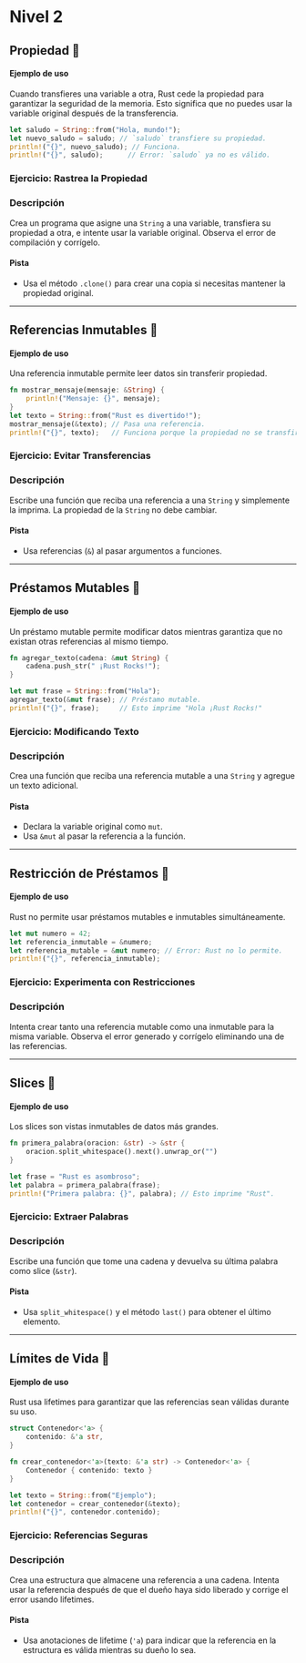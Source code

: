 # Nivel 2

## Propiedad 🔑  
#### Ejemplo de uso  
Cuando transfieres una variable a otra, Rust cede la propiedad para garantizar la seguridad de la memoria. Esto significa que no puedes usar la variable original después de la transferencia.  
```rust
let saludo = String::from("Hola, mundo!");
let nuevo_saludo = saludo; // `saludo` transfiere su propiedad.
println!("{}", nuevo_saludo); // Funciona.
println!("{}", saludo);      // Error: `saludo` ya no es válido.
```

### Ejercicio: Rastrea la Propiedad  
### Descripción  
Crea un programa que asigne una `String` a una variable, transfiera su propiedad a otra, e intente usar la variable original. Observa el error de compilación y corrígelo.  

#### Pista  
- Usa el método `.clone()` para crear una copia si necesitas mantener la propiedad original.  

---


## Referencias Inmutables 🔑  
#### Ejemplo de uso  
Una referencia inmutable permite leer datos sin transferir propiedad.  
```rust
fn mostrar_mensaje(mensaje: &String) {
    println!("Mensaje: {}", mensaje);
}
let texto = String::from("Rust es divertido!");
mostrar_mensaje(&texto); // Pasa una referencia.
println!("{}", texto);   // Funciona porque la propiedad no se transfirió.
```

### Ejercicio: Evitar Transferencias  
### Descripción  
Escribe una función que reciba una referencia a una `String` y simplemente la imprima. La propiedad de la `String` no debe cambiar.  

#### Pista  
- Usa referencias (`&`) al pasar argumentos a funciones.  

---

## Préstamos Mutables 🔑  
#### Ejemplo de uso  
Un préstamo mutable permite modificar datos mientras garantiza que no existan otras referencias al mismo tiempo.  
```rust
fn agregar_texto(cadena: &mut String) {
    cadena.push_str(" ¡Rust Rocks!");
}

let mut frase = String::from("Hola");
agregar_texto(&mut frase); // Préstamo mutable.
println!("{}", frase);     // Esto imprime "Hola ¡Rust Rocks!"
```

### Ejercicio: Modificando Texto  
### Descripción  
Crea una función que reciba una referencia mutable a una `String` y agregue un texto adicional.  

#### Pista  
- Declara la variable original como `mut`.  
- Usa `&mut` al pasar la referencia a la función.  

---

## Restricción de Préstamos 🔑  
#### Ejemplo de uso  
Rust no permite usar préstamos mutables e inmutables simultáneamente.  
```rust
let mut numero = 42;
let referencia_inmutable = &numero;
let referencia_mutable = &mut numero; // Error: Rust no lo permite.
println!("{}", referencia_inmutable);
```

### Ejercicio: Experimenta con Restricciones  
### Descripción  
Intenta crear tanto una referencia mutable como una inmutable para la misma variable. Observa el error generado y corrígelo eliminando una de las referencias.  

---

## Slices 🔑  
#### Ejemplo de uso  
Los slices son vistas inmutables de datos más grandes.  
```rust
fn primera_palabra(oracion: &str) -> &str {
    oracion.split_whitespace().next().unwrap_or("")
}

let frase = "Rust es asombroso";
let palabra = primera_palabra(frase);
println!("Primera palabra: {}", palabra); // Esto imprime "Rust".
```

### Ejercicio: Extraer Palabras  
### Descripción  
Escribe una función que tome una cadena y devuelva su última palabra como slice (`&str`).  

#### Pista  
- Usa `split_whitespace()` y el método `last()` para obtener el último elemento.  

---

## Límites de Vida 🔑  
#### Ejemplo de uso  
Rust usa lifetimes para garantizar que las referencias sean válidas durante su uso.  
```rust
struct Contenedor<'a> {
    contenido: &'a str,
}

fn crear_contenedor<'a>(texto: &'a str) -> Contenedor<'a> {
    Contenedor { contenido: texto }
}

let texto = String::from("Ejemplo");
let contenedor = crear_contenedor(&texto);
println!("{}", contenedor.contenido);
```

### Ejercicio: Referencias Seguras  
### Descripción  
Crea una estructura que almacene una referencia a una cadena. Intenta usar la referencia después de que el dueño haya sido liberado y corrige el error usando lifetimes.  

#### Pista  
- Usa anotaciones de lifetime (`'a`) para indicar que la referencia en la estructura es válida mientras su dueño lo sea.  
